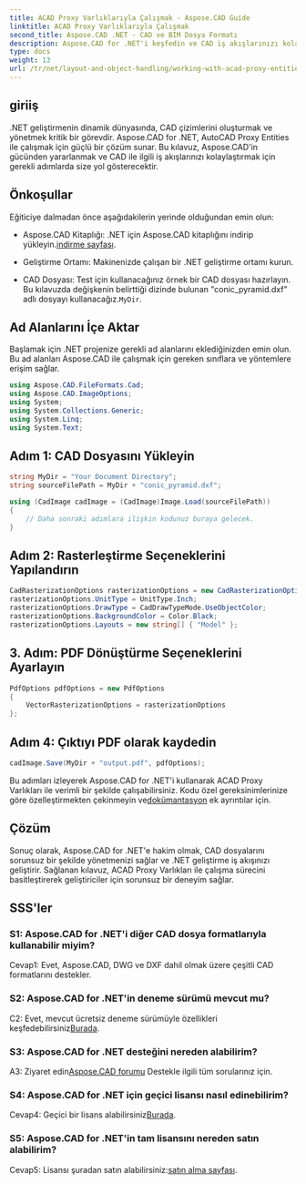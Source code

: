 ```yaml
---
title: ACAD Proxy Varlıklarıyla Çalışmak - Aspose.CAD Guide
linktitle: ACAD Proxy Varlıklarıyla Çalışmak
second_title: Aspose.CAD .NET - CAD ve BIM Dosya Formatı
description: Aspose.CAD for .NET'i keşfedin ve CAD iş akışlarınızı kolaylaştırın. ACAD Proxy Varlıklarını zahmetsizce dönüştürün, düzenleyin ve yönetin.
type: docs
weight: 13
url: /tr/net/layout-and-object-handling/working-with-acad-proxy-entities/
---
```

## giriiş

.NET geliştirmenin dinamik dünyasında, CAD çizimlerini oluşturmak ve yönetmek kritik bir görevdir. Aspose.CAD for .NET, AutoCAD Proxy Entities ile çalışmak için güçlü bir çözüm sunar. Bu kılavuz, Aspose.CAD'in gücünden yararlanmak ve CAD ile ilgili iş akışlarınızı kolaylaştırmak için gerekli adımlarda size yol gösterecektir.

## Önkoşullar

Eğiticiye dalmadan önce aşağıdakilerin yerinde olduğundan emin olun:

-  Aspose.CAD Kitaplığı: .NET için Aspose.CAD kitaplığını indirip yükleyin.[indirme sayfası](https://releases.aspose.com/cad/net/).

- Geliştirme Ortamı: Makinenizde çalışan bir .NET geliştirme ortamı kurun.

-  CAD Dosyası: Test için kullanacağınız örnek bir CAD dosyası hazırlayın. Bu kılavuzda değişkenin belirttiği dizinde bulunan "conic_pyramid.dxf" adlı dosyayı kullanacağız.`MyDir`.

## Ad Alanlarını İçe Aktar

Başlamak için .NET projenize gerekli ad alanlarını eklediğinizden emin olun. Bu ad alanları Aspose.CAD ile çalışmak için gereken sınıflara ve yöntemlere erişim sağlar.

```csharp
using Aspose.CAD.FileFormats.Cad;
using Aspose.CAD.ImageOptions;
using System;
using System.Collections.Generic;
using System.Linq;
using System.Text;
```

## Adım 1: CAD Dosyasını Yükleyin

```csharp
string MyDir = "Your Document Directory";
string sourceFilePath = MyDir + "conic_pyramid.dxf";

using (CadImage cadImage = (CadImage)Image.Load(sourceFilePath))
{
    // Daha sonraki adımlara ilişkin kodunuz buraya gelecek.
}
```

## Adım 2: Rasterleştirme Seçeneklerini Yapılandırın

```csharp
CadRasterizationOptions rasterizationOptions = new CadRasterizationOptions();
rasterizationOptions.UnitType = UnitType.Inch;
rasterizationOptions.DrawType = CadDrawTypeMode.UseObjectColor;
rasterizationOptions.BackgroundColor = Color.Black;
rasterizationOptions.Layouts = new string[] { "Model" };
```

## 3. Adım: PDF Dönüştürme Seçeneklerini Ayarlayın

```csharp
PdfOptions pdfOptions = new PdfOptions
{
    VectorRasterizationOptions = rasterizationOptions
};
```

## Adım 4: Çıktıyı PDF olarak kaydedin

```csharp
cadImage.Save(MyDir + "output.pdf", pdfOptions);
```

Bu adımları izleyerek Aspose.CAD for .NET'i kullanarak ACAD Proxy Varlıkları ile verimli bir şekilde çalışabilirsiniz. Kodu özel gereksinimlerinize göre özelleştirmekten çekinmeyin ve[dokümantasyon](https://reference.aspose.com/cad/net/) ek ayrıntılar için.

## Çözüm

Sonuç olarak, Aspose.CAD for .NET'e hakim olmak, CAD dosyalarını sorunsuz bir şekilde yönetmenizi sağlar ve .NET geliştirme iş akışınızı geliştirir. Sağlanan kılavuz, ACAD Proxy Varlıkları ile çalışma sürecini basitleştirerek geliştiriciler için sorunsuz bir deneyim sağlar.

## SSS'ler

### S1: Aspose.CAD for .NET'i diğer CAD dosya formatlarıyla kullanabilir miyim?

Cevap1: Evet, Aspose.CAD, DWG ve DXF dahil olmak üzere çeşitli CAD formatlarını destekler.

### S2: Aspose.CAD for .NET'in deneme sürümü mevcut mu?

 C2: Evet, mevcut ücretsiz deneme sürümüyle özellikleri keşfedebilirsiniz[Burada](https://releases.aspose.com/).

### S3: Aspose.CAD for .NET desteğini nereden alabilirim?

 A3: Ziyaret edin[Aspose.CAD forumu](https://forum.aspose.com/c/cad/19) Destekle ilgili tüm sorularınız için.

### S4: Aspose.CAD for .NET için geçici lisansı nasıl edinebilirim?

 Cevap4: Geçici bir lisans alabilirsiniz[Burada](https://purchase.aspose.com/temporary-license/).

### S5: Aspose.CAD for .NET'in tam lisansını nereden satın alabilirim?

 Cevap5: Lisansı şuradan satın alabilirsiniz:[satın alma sayfası](https://purchase.aspose.com/buy).